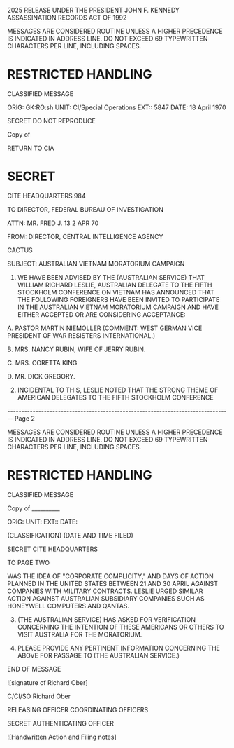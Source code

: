 2025 RELEASE UNDER THE PRESIDENT JOHN F. KENNEDY ASSASSINATION RECORDS ACT OF 1992

MESSAGES ARE CONSIDERED ROUTINE UNLESS A HIGHER PRECEDENCE IS INDICATED IN ADDRESS LINE.
DO NOT EXCEED 69 TYPEWRITTEN CHARACTERS PER LINE, INCLUDING SPACES.

# RESTRICTED HANDLING

CLASSIFIED MESSAGE

ORIG: GK:RO:sh
UNIT: CI/Special Operations
EXT:: 5847
DATE: 18 April 1970

SECRET DO NOT REPRODUCE

Copy of

RETURN TO CIA

# SECRET

CITE HEADQUARTERS 984

TO DIRECTOR, FEDERAL BUREAU OF INVESTIGATION

ATTN: MR. FRED J. 13 2 APR 70

FROM: DIRECTOR, CENTRAL INTELLIGENCE AGENCY

CACTUS

SUBJECT: AUSTRALIAN VIETNAM MORATORIUM CAMPAIGN

1. WE HAVE BEEN ADVISED BY THE (AUSTRALIAN SERVICE) THAT WILLIAM RICHARD LESLIE, AUSTRALIAN DELEGATE TO THE FIFTH STOCKHOLM CONFERENCE ON VIETNAM HAS ANNOUNCED THAT THE FOLLOWING FOREIGNERS HAVE BEEN INVITED TO PARTICIPATE IN THE AUSTRALIAN VIETNAM MORATORIUM CAMPAIGN AND HAVE EITHER ACCEPTED OR ARE CONSIDERING ACCEPTANCE:

A. PASTOR MARTIN NIEMOLLER (COMMENT: WEST GERMAN VICE PRESIDENT OF WAR RESISTERS INTERNATIONAL.)

B. MRS. NANCY RUBIN, WIFE OF JERRY RUBIN.

C. MRS. CORETTA KING

D. MR. DICK GREGORY.

2. INCIDENTAL TO THIS, LESLIE NOTED THAT THE STRONG THEME OF AMERICAN DELEGATES TO THE FIFTH STOCKHOLM CONFERENCE


-------------------------------------------------------------------------------- Page 2

MESSAGES ARE CONSIDERED ROUTINE UNLESS A HIGHER PRECEDENCE IS INDICATED IN ADDRESS LINE. DO NOT EXCEED 69 TYPEWRITTEN CHARACTERS PER LINE, INCLUDING SPACES.

# RESTRICTED HANDLING

CLASSIFIED MESSAGE

Copy of __________

ORIG:
UNIT:
EXT::
DATE:

(CLASSIFICATION) (DATE AND TIME FILED)

SECRET CITE HEADQUARTERS

TO PAGE TWO

WAS THE IDEA OF "CORPORATE COMPLICITY," AND DAYS OF ACTION PLANNED IN THE UNITED STATES BETWEEN 21 AND 30 APRIL AGAINST COMPANIES WITH MILITARY CONTRACTS. LESLIE URGED SIMILAR ACTION AGAINST AUSTRALIAN SUBSIDIARY COMPANIES SUCH AS HONEYWELL COMPUTERS AND QANTAS.

3. (THE AUSTRALIAN SERVICE) HAS ASKED FOR VERIFICATION CONCERNING THE INTENTION OF THESE AMERICANS OR OTHERS TO VISIT AUSTRALIA FOR THE MORATORIUM.

4. PLEASE PROVIDE ANY PERTINENT INFORMATION CONCERNING THE ABOVE FOR PASSAGE TO (THE AUSTRALIAN SERVICE.)

END OF MESSAGE

![signature of Richard Ober]

C/CI/SO Richard Ober

RELEASING OFFICER COORDINATING OFFICERS

SECRET AUTHENTICATING OFFICER

![Handwritten Action and Filing notes]
